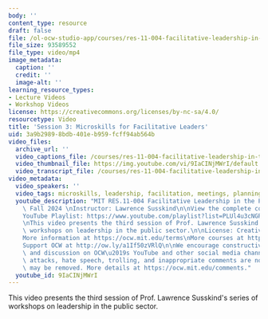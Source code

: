 ```yaml
---
body: ''
content_type: resource
draft: false
file: /ol-ocw-studio-app/courses/res-11-004-facilitative-leadership-in-the-public-sector-fall-2024/03_microskills_for_facilitative_leaders_v5-1080p_360p_16_9.mp4
file_size: 93589552
file_type: video/mp4
image_metadata:
  caption: ''
  credit: ''
  image-alt: ''
learning_resource_types:
- Lecture Videos
- Workshop Videos
license: https://creativecommons.org/licenses/by-nc-sa/4.0/
resourcetype: Video
title: 'Session 3: Microskills for Facilitative Leaders'
uid: 3a9b2989-8bdb-401e-b959-fcff94ab564b
video_files:
  archive_url: ''
  video_captions_file: /courses/res-11-004-facilitative-leadership-in-the-public-sector-fall-2024/1PjXOJPuwg-eYk3M5hwjlNZFG6JBKWBUy_transcript.webvtt
  video_thumbnail_file: https://img.youtube.com/vi/9IaCINjMWrI/default.jpg
  video_transcript_file: /courses/res-11-004-facilitative-leadership-in-the-public-sector-fall-2024/1PjXOJPuwg-eYk3M5hwjlNZFG6JBKWBUy_transcript.pdf
video_metadata:
  video_speakers: ''
  video_tags: microskills, leadership, facilitation, meetings, planning, public sector
  youtube_description: "MIT RES.11-004 Facilitative Leadership in the Public Sector,\
    \ Fall 2024 \nInstructor: Lawrence Susskind\n\nView the complete course: https://ocw.mit.edu/courses/res-11-004-facilitative-leadership-in-the-public-sector-fall-2024\n\
    YouTube Playlist: https://www.youtube.com/playlist?list=PLUl4u3cNGP60O02XvPeXfmDpv3Dir9q0T\n\
    \nThis video presents the third session of Prof. Lawrence Susskind's series of\
    \ workshops on leadership in the public sector.\n\nLicense: Creative Commons BY-NC-SA\n\
    More information at https://ocw.mit.edu/terms\nMore courses at https://ocw.mit.edu\n\
    Support OCW at http://ow.ly/a1If50zVRlQ\n\nWe encourage constructive comments\
    \ and discussion on OCW\u2019s YouTube and other social media channels. Personal\
    \ attacks, hate speech, trolling, and inappropriate comments are not allowed and\
    \ may be removed. More details at https://ocw.mit.edu/comments."
  youtube_id: 9IaCINjMWrI
---
```

This video presents the third session of Prof. Lawrence Susskind's series of workshops on leadership in the public sector.